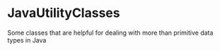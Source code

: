 # JavaUtilityClasses
Some classes that are helpful for dealing with more than primitive data types in Java
